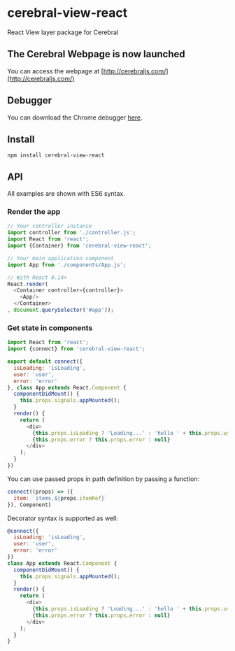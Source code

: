 # cerebral-view-react
React View layer package for Cerebral

## The Cerebral Webpage is now launched
You can access the webpage at [http://cerebraljs.com/](http://cerebraljs.com/)

## Debugger
You can download the Chrome debugger [here](https://chrome.google.com/webstore/detail/cerebral-debugger/ddefoknoniaeoikpgneklcbjlipfedbb?hl=no).

## Install
`npm install cerebral-view-react`

## API
All examples are shown with ES6 syntax.

### Render the app
```js
// Your controller instance
import controller from './controller.js';
import React from 'react';
import {Container} from 'cerebral-view-react';

// Your main application component
import App from './components/App.js';

// With React 0.14+
React.render(
  <Container controller={controller}>
    <App/>
  </Container>
, document.querySelector('#app'));
```

### Get state in components

```js
import React from 'react';
import {connect} from 'cerebral-view-react';

export default connect({
  isLoading: 'isLoading',
  user: 'user',
  error: 'error'
}, class App extends React.Component {
  componentDidMount() {
    this.props.signals.appMounted();
  }
  render() {
    return (
      <div>
        {this.props.isLoading ? 'Loading...' : 'hello ' + this.props.user.name}
        {this.props.error ? this.props.error : null}
      </div>
    );
  }
})
```

You can use passed props in path definition by passing a function:
```js
connect((props) => ({
  item: `items.${props.itemRef}`
}), Component)
```

Decorator syntax is supported as well:
```js
@connect({
  isLoading: 'isLoading',
  user: 'user',
  error: 'error'
})
class App extends React.Component {
  componentDidMount() {
    this.props.signals.appMounted();
  }
  render() {
    return (
      <div>
        {this.props.isLoading ? 'Loading...' : 'hello ' + this.props.user.name}
        {this.props.error ? this.props.error : null}
      </div>
    );
  }
}
```
